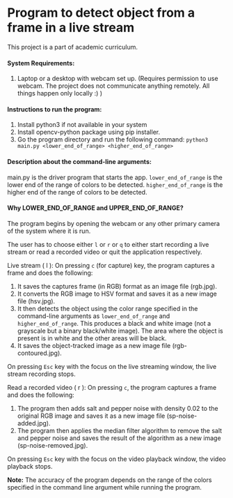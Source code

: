 # Program to detect object from a frame in a live stream
This project is a part of academic curriculum.

#### System Requirements:
1. Laptop or a desktop with webcam set up. (Requires permission to use webcam. The project does not communicate anything remotely. All things happen only locally :) )

#### Instructions to run the program:
1. Install python3 if not available in your system
2. Install opencv-python package using pip installer.
3. Go the program directory and run the following command:
`python3 main.py <lower_end_of_range> <higher_end_of_range>`

#### Description about the command-line arguments:
main.py is the driver program that starts the app.
`lower_end_of_range` is the lower end of the range of colors to be detected.
`higher_end_of_range` is the higher end of the range of colors to be detected.

#### Why LOWER_END_OF_RANGE and UPPER_END_OF_RANGE?
The program begins by opening the webcam or any other primary camera of the system where it is run.

The user has to choose either `l` or `r` or `q` to either start recording a live stream or read a recorded video or quit the application respectively.

Live stream ( l ):
On pressing `c` (for capture) key, the program captures a frame and does the following:
1. It saves the captures frame (in RGB) format as an image file (rgb.jpg).
2. It converts the RGB image to HSV format and saves it as a new image file (hsv.jpg).
3. It then detects the object using the color range specified in the command-line arguments as `lower_end_of_range` and `higher_end_of_range`. This produces a black and white image (not a grayscale but a binary black/white image). The area where the object is present is in white and the other areas will be black.
4. It saves the object-tracked image as a new image file (rgb-contoured.jpg).

On pressing `Esc` key with the focus on the live streaming window, the live stream recording stops.

Read a recorded video ( r ):
On pressing `c`, the program captures a frame and does the following:
1. The program then adds salt and pepper noise with density 0.02 to the original RGB image and saves it as a new image file (sp-noise-added.jpg).
2. The program then applies the median filter algorithm to remove the salt and pepper noise and saves the result of the algorithm as a new image (sp-noise-removed.jpg).

On pressing `Esc` key with the focus on the video playback window, the video playback stops.

**Note:** The accuracy of the program depends on the range of the colors specified in the command line argument while running the program.
